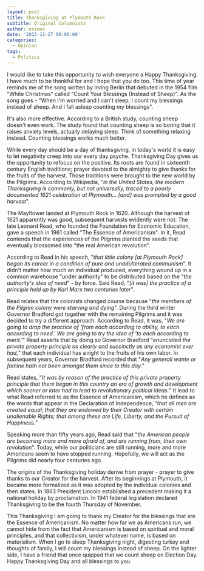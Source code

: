 ```yaml
---
layout: post
title: Thanksgiving at Plymouth Rock
subtitle: Original Columnists
author: esimon
date: '2013-11-27 00:00:00'
categories:
  - Opinion
tags:
  - Politics
---
```

I would like to take this opportunity to wish everyone a Happy Thanksgiving. I have much to be thankful for and I hope that you do too. This time of year reminds me of the song written by Irving Berlin that debuted in the 1954 film "White Christmas" called "Count Your Blessings (Instead of Sheep)". As the song goes - "When I'm worried and I can't sleep, I count my blessings instead of sheep. And I fall asleep counting my blessings". 

It's also more effective. According to a British study, counting sheep doesn't even work. The study found that counting sheep is so boring that it raises anxiety levels, actually delaying sleep. Think of something relaxing instead. Counting blessings works much better. 

While every day should be a day of thanksgiving, in today's world it is easy to let negativity creep into our every day psyche. Thanksgiving Day gives us the opportunity to refocus on the positive. Its roots are found in sixteenth century English traditions; prayer devoted to the almighty to give thanks for the fruits of the harvest. Those traditions were brought to the new world by the Pilgrims. According to Wikipedia, "_in the United States, the modern Thanksgiving is commonly, but not universally, traced to a poorly documented 1621 celebration at Plymouth... [and] was prompted by a good harvest_". 

The Mayflower landed at Plymouth Rock in 1620. Although the harvest of 1621 apparently was good, subsequent harvests evidently were not. The late Leonard Read, who founded the Foundation for Economic Education, gave a speech in 1961 called "The Essence of Americanism". In it, Read contends that the experiences of the Pilgrims planted the seeds that eventually blossomed into "the real American revolution". 

According to Read in his speech, "_that little colony [at Plymouth Rock] began its career in a condition of pure and unadulterated communism_". It didn't matter how much an individual produced, everything wound up in a common warehouse "under authority" to be distributed based on the "_the authority's idea of need_" - by force. Said Read, "_[it was] the practice of a principle held up by Karl Marx two centuries later_". 

Read relates that the colonists changed course because "_the members of the Pilgrim colony were starving and dying_". During the third winter Governor Bradford got together with the remaining Pilgrims and it was decided to try a different approach. According to Read, it was, "_We are going to drop the practice of ‘from each according to ability, to each according to need.' We are going to try the idea of ‘to each according to merit.'_" Read asserts that by doing so Governor Bradford "_enunciated the private property principle as clearly and succinctly as any economist ever had,_" that each individual has a right to the fruits of his own labor. In subsequent years, Governor Bradford recorded that "_Any generall wante or famine hath not been amongst them since to this day._"

Read states, "_It was by reason of the practice of this private property principle that there began in this country an era of growth and development which sooner or later had to lead to revolutionary political ideas._" It lead to what Read referred to as the Essence of Americanism, which he defines as the words that appear in the Declaration of Independence, "_that all men are created equal; that they are endowed by their Creator with certain unalienable Rights; that among these are Life, Liberty, and the Pursuit of Happiness._" 

Speaking more than fifty years ago, Read said that "_the American people are becoming more and more afraid of, and are running from, their own revolution_". Today, while our politicians are still running, more and more Americans seem to have stopped running. Hopefully, we will act as the Pilgrims did nearly four centuries ago. 

The origins of the Thanksgiving holiday derive from prayer - prayer to give thanks to our Creator for the harvest. After its beginnings at Plymouth, it became more formalized as it was adopted by the individual colonies and then states. In 1863 President Lincoln established a precedent making it a national holiday by proclamation. In 1941 federal legislation declared Thanksgiving to be the fourth Thursday of November. 

This Thanksgiving I am going to thank my Creator for the blessings that are the Essence of Americanism. No matter how far we as Americans run, we cannot hide from the fact that Americanism is based on spiritual and moral principles, and that collectivism, under whatever name, is based on materialism. When I go to sleep Thanksgiving night, digesting turkey and thoughts of family, I will count my blessings instead of sheep. On the lighter side, I have a friend that once quipped that we count sheep on Election Day. Happy Thanksgiving Day and all blessings to you. 


